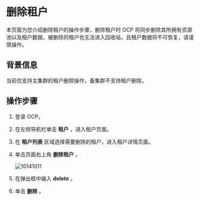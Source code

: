 # 删除租户

本页面为您介绍删除租户的操作步骤，删除租户时 OCP 将同步删除其所拥有资源池以及租户数据，被删除的租户也无法进入回收站，且租户数据将不可恢复，请谨慎操作。

## 背景信息

当前仅支持主集群的租户删除操作，备集群不支持租户删除。

## 操作步骤

1. 登录 OCP。

2. 在左侧导航栏单击 **租户** ，进入租户页面。

3. 在 **租户列表** 区域选择需要删除的租户，进入租户详情页面。

4. 单击页面右上角 **删除租户** 。

   ![10141011](https://obbusiness-private.oss-cn-shanghai.aliyuncs.com/doc/img/ocp/401/%E5%88%A0%E9%99%A4%E7%A7%9F%E6%88%B71.png)

5. 在弹出框中输入 **delete** 。

6. 单击 **删除** 。
